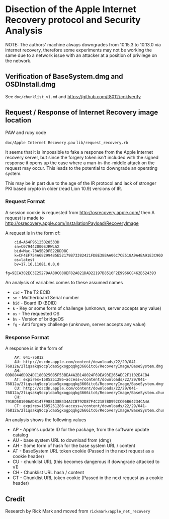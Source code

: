# Disection of the Apple Internet Recovery protocol and Security Analysis

NOTE: The authors' machine always downgrades from 10.15.3 to 10.13.0 via
internet recovery, therefore some experiments may not be working the same
due to a network issue with an attacker at a position of privilege on the
network.

## Verification of BaseSystem.dmg and OSDInstall.dmg

See `doc/chunklist_v1.md` and <https://github.com/t8012/cnklverify>

## Request / Response of Internet Recovery image location

PAW and ruby code

`doc/Apple Internet Recovery.paw`
`lib/request_recovery.rb`

It seems that it is impossible to fake a response from the Apple Internet
recovery server, but since the forgery token isn't included with the signed
response it opens up the case where a man-in-the-middle attack on the request
may occur.  This leads to the potential to downgrade an operating system.

This may be in part due to the age of the IR protocol and lack of stronger
PKI based crypto in older (read Lion 10.9) versions of IR.

### Request Format

A session cookie is requested from <http://osrecovery.apple.com/> then
A request is made to <http://osrecovery.apple.com/InstallationPayload/RecoveryImage>

A request is in the form of:

```text
    cid=A64F96125D28533D
    sn=C079442000SJRWLAX
    bid=Mac-7BA5B2DFE22DDD8C
    k=CF4EF754A68299485E52179B73382421FDBE38BAA06C7CE518A9A4BA91E3C96D
    os=latest
    bv=17.16.11081.0.0,0
    fg=9ECA302EC3E25279AA80C088EF82A821DAD22197B8516F2E9966CC462B524393
```

An analysis of variables comes to these assumed names

* `cid` - The T2 ECID
* `sn` - Motherboard Serial number
* `bid` - Board ID (BDID)
* `k` - Key or some form of challenge (unknown, server accepts any value)
* `os` - The requested OS
* `bv` - Version of bridgeOS
* `fg` - Anti forgery challenge (unknown, server accepts any value)

### Response Format

A response is in the form of

```text
    AP: 041-76812
    AU: http://oscdn.apple.com/content/downloads/22/29/041-76812a/2liqsakq9ocpldao5gxogpqqkg3666itc6/RecoveryImage/BaseSystem.dmg
    AH: 0DD88446D924DC180B25085F53BEA4A2B148024F69EA93E265AEC2F1102E4CB4
    AT: expires=1585251286~access=/content/downloads/22/29/041-76812a/2liqsakq9ocpldao5gxogpqqkg3666itc6/RecoveryImage/BaseSystem.dmg~md5=aade63d0bf105b660880b522ee16276f
    CU: http://oscdn.apple.com/content/downloads/22/29/041-76812a/2liqsakq9ocpldao5gxogpqqkg3666itc6/RecoveryImage/BaseSystem.chunklist
    CH: 791BD581006AD8147F988138B434A2CB792D87F4C2187BD992CC06B64234CA4A
    CT: expires=1585251286~access=/content/downloads/22/29/041-76812a/2liqsakq9ocpldao5gxogpqqkg3666itc6/RecoveryImage/BaseSystem.chunklist~md5=7b7ae5fd362c4ff1b216016121f6cb87
```

An analysis shows the following values

* AP - Apple's update ID for the package, from the software update catalog
* AU - base system URL to download from (dmg)
* AH - Some form of hash for the base system URL / content
* AT - BaseSystem URL token cookie (Passed in the next request as a cookie header)
* CU - chunklist URL (this becomes dangerous if downgrade attacked to v1)
* CH - Chunklist URL hash / content
* CT - Chunklist URL token cookie (Passed in the next request as a cookie header)

## Credit

Research by Rick Mark and moved from `rickmark/apple_net_recovery`
